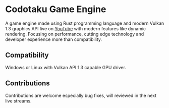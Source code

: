 # Codotaku Game Engine
A game engine made using Rust programming language and modern Vulkan 1.3 graphics API live on [YouTube](https://www.youtube.com/watch?v=UQVfHEyRTGE&list=PLlKj-4rp1Gz3YDKMnpQ0EWTtxQM5y9SRU) with modern features like dynamic rendering.
Focusing on performance, cutting edge technology and developer experience more than compatibility.

## Compatibility
Windows or Linux with Vulkan API 1.3 capable GPU driver.

## Contributions
Contributions are welcome especially bug fixes, will reviewed in the next live streams.
